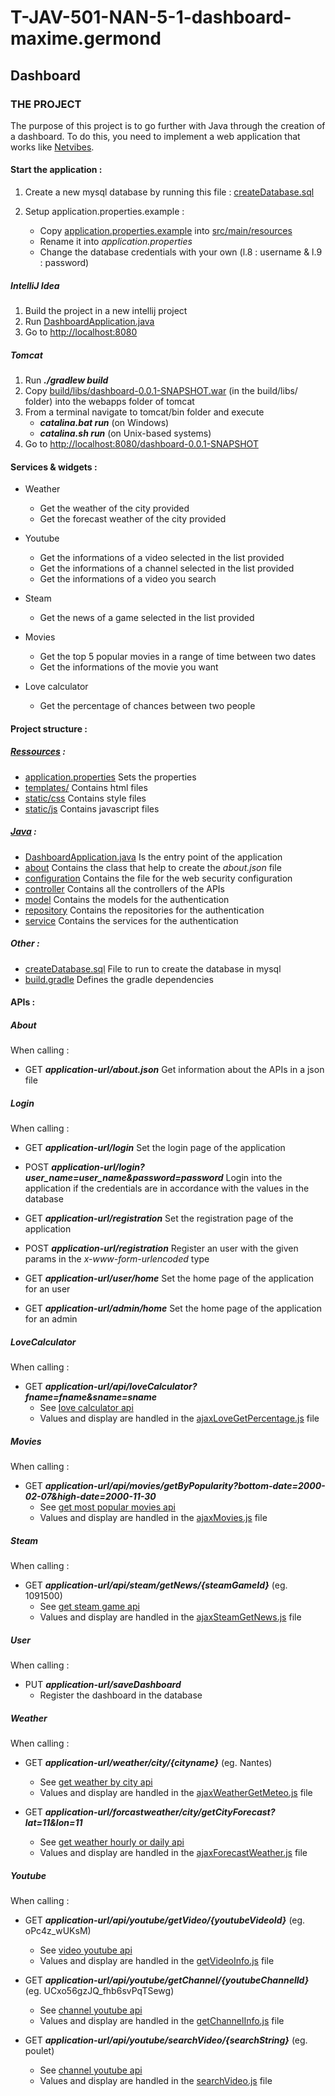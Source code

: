 # T-JAV-501-NAN-5-1-dashboard-maxime.germond

## Dashboard

### THE PROJECT

The purpose of this project is to go further with Java through the creation of a dashboard.
To do this, you need to implement a web application that works like [Netvibes](https://netvibes.com/).

#### Start the application :

1. Create a new mysql database by running this file : [createDatabase.sql](SQL/createDatabase.sql)

2. Setup application.properties.example :
    - Copy [application.properties.example](application.properties.example) into [src/main/resources](src/main/resources) 
    - Rename it into *application.properties*
    - Change the database credentials with your own (l.8 : username & l.9 : password)

##### IntelliJ Idea

1. Build the project in a new  intellij project
2. Run [DashboardApplication.java](src/main/java/com/epitech/dashboard/DashboardApplication.java)
3. Go to [http://localhost:8080](http://localhost:8080)

##### Tomcat

1. Run ***./gradlew build*** 
2. Copy [build/libs/dashboard-0.0.1-SNAPSHOT.war](build/libs/dashboard-0.0.1-SNAPSHOT.war) (in the build/libs/ folder) into the webapps folder of tomcat
3. From a terminal navigate to tomcat/bin folder and execute
    - ***catalina.bat run*** (on Windows)
    - ***catalina.sh run*** (on Unix-based systems)
4. Go to [http://localhost:8080/dashboard-0.0.1-SNAPSHOT](http://localhost:8080/dashboard-0.0.1-SNAPSHOT/)


#### Services & widgets :

- Weather
    - Get the weather of the city provided
    - Get the forecast weather of the city provided
 

- Youtube
    - Get the informations of a video selected in the list provided
    - Get the informations of a channel selected in the list provided
    - Get the informations of a video you search

- Steam
    - Get the news of a game selected in the list provided 

- Movies
    - Get the top 5 popular movies in a range of time between two dates	
    - Get the informations of the movie you want	


- Love calculator
    - Get the percentage of chances between two people
    

#### Project structure :

##### [Ressources](src/main/resources) :

- [application.properties](src/main/resources/application.properties)
    Sets the properties 
- [templates/](src/main/resources/templates)
    Contains html files  
- [static/css](src/main/resources/static/css)
    Contains style files
- [static/js](src/main/resources/static/js)
    Contains javascript files
    
##### [Java](src/main/java/com/epitech/dashboard) :

- [DashboardApplication.java](src/main/java/com/epitech/dashboard/DashboardApplication.java)
    Is the entry point of the application 
- [about](src/main/java/com/epitech/dashboard/about)
    Contains the class that help to create the *about.json* file
- [configuration](src/main/java/com/epitech/dashboard/configuration)
    Contains the file for the web security configuration
- [controller](src/main/java/com/epitech/dashboard/controller)
    Contains all the controllers of the APIs
- [model](src/main/java/com/epitech/dashboard/model)
    Contains the models for the authentication 
- [repository](src/main/java/com/epitech/dashboard/repository)
    Contains the repositories for the authentication 
- [service](src/main/java/com/epitech/dashboard/service)
    Contains the services for the authentication 

##### Other :

- [createDatabase.sql](SQL/createDatabase.sql) 
    File to run to create the database in mysql
- [build.gradle](build.gradle)
    Defines the gradle dependencies
    
#### APIs : 
  
##### About 
When calling :
- GET ***application-url/about.json***
    Get information about the APIs in a json file
    

##### Login
When calling :
- GET ***application-url/login***
    Set the login page of the application

- POST ***application-url/login?user_name=user_name&password=password***
    Login into the application if the credentials are in accordance with the values in the database

- GET ***application-url/registration***
    Set the registration page of the application
    
- POST ***application-url/registration***
    Register an user with the given params in the *x-www-form-urlencoded* type
    
- GET ***application-url/user/home***
    Set the home page of the application for an user

- GET ***application-url/admin/home***
    Set the home page of the application for an admin
    
##### LoveCalculator
When calling :
- GET ***application-url/api/loveCalculator?fname=fname&sname=sname***
    - See [love calculator api](https://rapidapi.com/ajith/api/love-calculator)
    - Values and display are handled in the [ajaxLoveGetPercentage.js](src/main/resources/static/js/LoveCalculator/ajaxLoveGetPercentage.js) file 
        
##### Movies
When calling :
- GET ***application-url/api/movies/getByPopularity?bottom-date=2000-02-07&high-date=2000-11-30***
    - See [get most popular movies api](https://developers.themoviedb.org/3/getting-started/popularity)
    - Values and display are handled in the [ajaxMovies.js](src/main/resources/static/js/movies/ajaxMovies.js) file 
      
        
##### Steam
When calling :
- GET ***application-url/api/steam/getNews/{steamGameId}*** (eg. 1091500)
    - See [get steam game api](https://developer.valvesoftware.com/wiki/Steam_Web_API)
    - Values and display are handled in the [ajaxSteamGetNews.js](src/main/resources/static/js/steam/ajaxSteamGetNews.js) file 


##### User
When calling :
- PUT ***application-url/saveDashboard***
    - Register the dashboard in the database


##### Weather
When calling :
- GET ***application-url/weather/city/{cityname}*** (eg. Nantes)
    - See [get weather by city api](https://openweathermap.org/current)
    - Values and display are handled in the [ajaxWeatherGetMeteo.js](src/main/resources/static/js/weather/ajaxWeatherGetMeteo.js) file 
   
    
- GET ***application-url/forcastweather/city/getCityForecast?lat=11&lon=11***
    - See [get weather hourly or daily api](https://openweathermap.org/api/one-call-api)
    - Values and display are handled in the [ajaxForecastWeather.js](src/main/resources/static/js/weather/ajaxForecastWeather.js) file 
     
    
##### Youtube
When calling :
- GET ***application-url/api/youtube/getVideo/{youtubeVideoId}*** (eg. oPc4z_wUKsM)
    - See [video youtube api](https://developers.google.com/youtube/v3/docs/videos/list)
    - Values and display are handled in the [getVideoInfo.js](src/main/resources/static/js/youtube/getVideoInfo.js) file 
    
- GET ***application-url/api/youtube/getChannel/{youtubeChannelId}*** (eg. UCxo56gzJQ_fhb6svPqTSewg)
    - See [channel youtube api](https://developers.google.com/youtube/v3/docs/channels/list)
    - Values and display are handled in the [getChannelInfo.js](src/main/resources/static/js/youtube/getChannelInfo.js) file 

- GET ***application-url/api/youtube/searchVideo/{searchString}*** (eg. poulet)
    - See [channel youtube api](https://developers.google.com/youtube/v3/docs/search/list)
    - Values and display are handled in the [searchVideo.js](src/main/resources/static/js/youtube/searchVideo.js) file 



    






